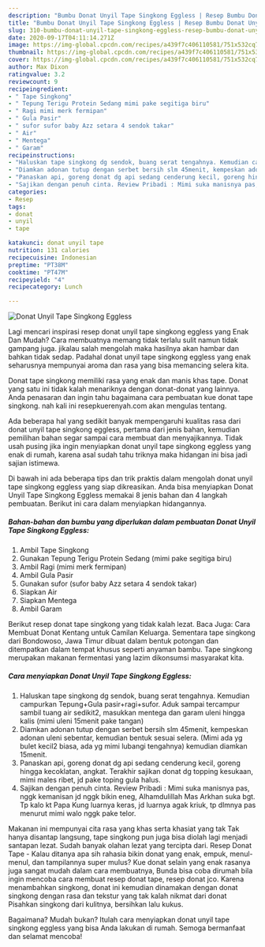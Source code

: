 ```yaml
---
description: "Bumbu Donat Unyil Tape Singkong Eggless | Resep Bumbu Donat Unyil Tape Singkong Eggless Yang Enak Banget"
title: "Bumbu Donat Unyil Tape Singkong Eggless | Resep Bumbu Donat Unyil Tape Singkong Eggless Yang Enak Banget"
slug: 310-bumbu-donat-unyil-tape-singkong-eggless-resep-bumbu-donat-unyil-tape-singkong-eggless-yang-enak-banget
date: 2020-09-17T04:11:14.271Z
image: https://img-global.cpcdn.com/recipes/a439f7c406110581/751x532cq70/donat-unyil-tape-singkong-eggless-foto-resep-utama.jpg
thumbnail: https://img-global.cpcdn.com/recipes/a439f7c406110581/751x532cq70/donat-unyil-tape-singkong-eggless-foto-resep-utama.jpg
cover: https://img-global.cpcdn.com/recipes/a439f7c406110581/751x532cq70/donat-unyil-tape-singkong-eggless-foto-resep-utama.jpg
author: Max Dixon
ratingvalue: 3.2
reviewcount: 9
recipeingredient:
- " Tape Singkong"
- " Tepung Terigu Protein Sedang mimi pake segitiga biru"
- " Ragi mimi merk fermipan"
- " Gula Pasir"
- " sufor sufor baby Azz setara 4 sendok takar"
- " Air"
- " Mentega"
- " Garam"
recipeinstructions:
- "Haluskan tape singkong dg sendok, buang serat tengahnya. Kemudian campurkan Tepung+Gula pasir+ragi+sufor. Aduk sampai tercampur sambil tuang air sedikit2, masukkan mentega dan garam uleni hingga kalis (mimi uleni 15menit pake tangan)"
- "Diamkan adonan tutup dengan serbet bersih slm 45menit, kempeskan adonan uleni sebentar, kemudian bentuk sesuai selera. (Mimi ada yg bulet kecil2 biasa, ada yg mimi lubangi tengahnya) kemudian diamkan 15menit."
- "Panaskan api, goreng donat dg api sedang cenderung kecil, goreng hingga kecoklatan, angkat. Terakhir sajikan donat dg topping kesukaan, mimi males ribet, jd pake toping gula halus."
- "Sajikan dengan penuh cinta. Review Pribadi : Mimi suka manisnya pas, nggk kemanisan jd nggk bikin eneg, Alhamdulillah Mas Arkhan suka bgt. Tp kalo kt Papa Kung luarnya keras, jd luarnya agak kriuk, tp dlmnya pas menurut mimi walo nggk pake telor."
categories:
- Resep
tags:
- donat
- unyil
- tape

katakunci: donat unyil tape 
nutrition: 131 calories
recipecuisine: Indonesian
preptime: "PT38M"
cooktime: "PT47M"
recipeyield: "4"
recipecategory: Lunch

---
```



![Donat Unyil Tape Singkong Eggless](https://img-global.cpcdn.com/recipes/a439f7c406110581/751x532cq70/donat-unyil-tape-singkong-eggless-foto-resep-utama.jpg)

Lagi mencari inspirasi resep donat unyil tape singkong eggless yang Enak Dan Mudah? Cara membuatnya memang tidak terlalu sulit namun tidak gampang juga. jikalau salah mengolah maka hasilnya akan hambar dan bahkan tidak sedap. Padahal donat unyil tape singkong eggless yang enak seharusnya mempunyai aroma dan rasa yang bisa memancing selera kita.

Donat tape singkong memiliki rasa yang enak dan manis khas tape. Donat yang satu ini tidak kalah menariknya dengan donat-donat yang lainnya. Anda penasaran dan ingin tahu bagaimana cara pembuatan kue donat tape singkong. nah kali ini resepkuerenyah.com akan mengulas tentang.

Ada beberapa hal yang sedikit banyak mempengaruhi kualitas rasa dari donat unyil tape singkong eggless, pertama dari jenis bahan, kemudian pemilihan bahan segar sampai cara membuat dan menyajikannya. Tidak usah pusing jika ingin menyiapkan donat unyil tape singkong eggless yang enak di rumah, karena asal sudah tahu triknya maka hidangan ini bisa jadi sajian istimewa.


Di bawah ini ada beberapa tips dan trik praktis dalam mengolah donat unyil tape singkong eggless yang siap dikreasikan. Anda bisa menyiapkan Donat Unyil Tape Singkong Eggless memakai 8 jenis bahan dan 4 langkah pembuatan. Berikut ini cara dalam menyiapkan hidangannya.

<!--inarticleads1-->

##### Bahan-bahan dan bumbu yang diperlukan dalam pembuatan Donat Unyil Tape Singkong Eggless:

1. Ambil  Tape Singkong
1. Gunakan  Tepung Terigu Protein Sedang (mimi pake segitiga biru)
1. Ambil  Ragi (mimi merk fermipan)
1. Ambil  Gula Pasir
1. Gunakan  sufor (sufor baby Azz setara 4 sendok takar)
1. Siapkan  Air
1. Siapkan  Mentega
1. Ambil  Garam


Berikut resep donat tape singkong yang tidak kalah lezat. Baca Juga: Cara Membuat Donat Kentang untuk Camilan Keluarga. Sementara tape singkong dari Bondowoso, Jawa Timur dibuat dalam bentuk potongan dan ditempatkan dalam tempat khusus seperti anyaman bambu. Tape singkong merupakan makanan fermentasi yang lazim dikonsumsi masyarakat kita. 

<!--inarticleads2-->

##### Cara menyiapkan Donat Unyil Tape Singkong Eggless:

1. Haluskan tape singkong dg sendok, buang serat tengahnya. Kemudian campurkan Tepung+Gula pasir+ragi+sufor. Aduk sampai tercampur sambil tuang air sedikit2, masukkan mentega dan garam uleni hingga kalis (mimi uleni 15menit pake tangan)
1. Diamkan adonan tutup dengan serbet bersih slm 45menit, kempeskan adonan uleni sebentar, kemudian bentuk sesuai selera. (Mimi ada yg bulet kecil2 biasa, ada yg mimi lubangi tengahnya) kemudian diamkan 15menit.
1. Panaskan api, goreng donat dg api sedang cenderung kecil, goreng hingga kecoklatan, angkat. Terakhir sajikan donat dg topping kesukaan, mimi males ribet, jd pake toping gula halus.
1. Sajikan dengan penuh cinta. Review Pribadi : Mimi suka manisnya pas, nggk kemanisan jd nggk bikin eneg, Alhamdulillah Mas Arkhan suka bgt. Tp kalo kt Papa Kung luarnya keras, jd luarnya agak kriuk, tp dlmnya pas menurut mimi walo nggk pake telor.


Makanan ini mempunyai cita rasa yang khas serta khasiat yang tak Tak hanya disantap langsung, tape singkong pun juga bisa diolah lagi menjadi santapan lezat. Sudah banyak olahan lezat yang tercipta dari. Resep Donat Tape - Kalau ditanya apa sih rahasia bikin donat yang enak, empuk, menul-menul, dan tampilannya super mulus? Kue donat selain yang enak rasanya juga sangat mudah dalam cara membuatnya, Bunda bisa coba dirumah bila ingin mencoba cara membuat resep donat tape, resep donat jco. Karena menambahkan singkong, donat ini kemudian dinamakan dengan donat singkong dengan rasa dan tekstur yang tak kalah nikmat dari donat Pisahkan singkong dari kulitnya, bersihkan lalu kukus. 

Bagaimana? Mudah bukan? Itulah cara menyiapkan donat unyil tape singkong eggless yang bisa Anda lakukan di rumah. Semoga bermanfaat dan selamat mencoba!
